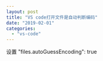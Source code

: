 ```yaml
---
layout: post
title: "VS code打开文件是自动判断编码"
date: "2019-02-01"
categories: 
  - "vs-code"
---
```


设置 "files.autoGuessEncoding": true
